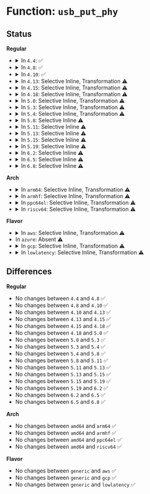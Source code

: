 # Function: <code>usb_put_phy</code>

## Status
<b>Regular</b>
<ul>
<li>
<details>
<summary>In <code>4.4</code>: ✅</summary>

```c
void usb_put_phy(struct usb_phy *x);
```

**Collision:** Unique Global

**Inline:** No

**Transformation:** False

**Instances:**

```
In drivers/usb/phy/phy.c (ffffffff81620b90)
Location: drivers/usb/phy/phy.c:360
Inline: False
Direct callers:
  - drivers/usb/core/hcd.c:usb_remove_hcd
  - drivers/usb/core/hcd.c:usb_add_hcd
  - drivers/usb/core/hcd.c:usb_add_hcd
  - drivers/usb/phy/phy.c:devm_usb_phy_release
  - drivers/usb/phy/phy.c:devm_usb_phy_release2
```
**Symbols:**

```
ffffffff81620b90-ffffffff81620bbe: usb_put_phy (STB_GLOBAL)
```
</details>
</li>
<li>
<details>
<summary>In <code>4.8</code>: ✅</summary>

```c
void usb_put_phy(struct usb_phy *x);
```

**Collision:** Unique Global

**Inline:** No

**Transformation:** False

**Instances:**

```
In drivers/usb/phy/phy.c (ffffffff81681550)
Location: drivers/usb/phy/phy.c:360
Inline: False
Direct callers:
  - drivers/usb/core/hcd.c:usb_remove_hcd
  - drivers/usb/core/hcd.c:usb_add_hcd
  - drivers/usb/core/hcd.c:usb_add_hcd
  - drivers/usb/phy/phy.c:devm_usb_phy_release2
  - drivers/usb/phy/phy.c:devm_usb_phy_release
```
**Symbols:**

```
ffffffff81681550-ffffffff8168157e: usb_put_phy (STB_GLOBAL)
```
</details>
</li>
<li>
<details>
<summary>In <code>4.10</code>: ✅</summary>

```c
void usb_put_phy(struct usb_phy *x);
```

**Collision:** Unique Global

**Inline:** No

**Transformation:** False

**Instances:**

```
In drivers/usb/phy/phy.c (ffffffff816af280)
Location: drivers/usb/phy/phy.c:360
Inline: False
Direct callers:
  - drivers/usb/core/hcd.c:usb_remove_hcd
  - drivers/usb/core/hcd.c:usb_add_hcd
  - drivers/usb/core/hcd.c:usb_add_hcd
  - drivers/usb/phy/phy.c:devm_usb_phy_release2
  - drivers/usb/phy/phy.c:devm_usb_phy_release
```
**Symbols:**

```
ffffffff816af280-ffffffff816af2ae: usb_put_phy (STB_GLOBAL)
```
</details>
</li>
<li>
<details>
<summary>In <code>4.13</code>: Selective Inline, Transformation ⚠️</summary>

```c
void usb_put_phy(struct usb_phy *x);
```

**Collision:** Unique Global

**Inline:** Selective

**Transformation:** True

**Instances:**

```
In drivers/usb/phy/phy.c (ffffffff816c4775)
Location: drivers/usb/phy/phy.c:408
Inline: True
Inline callers:
  - drivers/usb/phy/phy.c:devm_usb_phy_release2
  - drivers/usb/phy/phy.c:devm_usb_phy_release
Direct callers:
  - drivers/usb/core/hcd.c:usb_remove_hcd
  - drivers/usb/core/hcd.c:usb_add_hcd
  - drivers/usb/core/hcd.c:usb_add_hcd
  - drivers/usb/phy/phy.c:devm_usb_phy_release2
  - drivers/usb/phy/phy.c:devm_usb_phy_release
```
**Symbols:**

```
ffffffff816c46e0-ffffffff816c4708: usb_put_phy.part.12 (STB_LOCAL)
ffffffff816c4710-ffffffff816c4727: usb_put_phy (STB_GLOBAL)
```
</details>
</li>
<li>
<details>
<summary>In <code>4.15</code>: Selective Inline, Transformation ⚠️</summary>

```c
void usb_put_phy(struct usb_phy *x);
```

**Collision:** Unique Global

**Inline:** Selective

**Transformation:** True

**Instances:**

```
In drivers/usb/phy/phy.c (ffffffff81730828)
Location: drivers/usb/phy/phy.c:676
Inline: True
Inline callers:
  - drivers/usb/phy/phy.c:devm_usb_phy_release2
  - drivers/usb/phy/phy.c:devm_usb_phy_release
Direct callers:
  - drivers/usb/core/hcd.c:usb_remove_hcd
  - drivers/usb/core/hcd.c:usb_add_hcd
  - drivers/usb/core/hcd.c:usb_add_hcd
  - drivers/usb/phy/phy.c:devm_usb_phy_release2
  - drivers/usb/phy/phy.c:devm_usb_phy_release
```
**Symbols:**

```
ffffffff81730790-ffffffff817307b8: usb_put_phy.part.15 (STB_LOCAL)
ffffffff817307c0-ffffffff817307d7: usb_put_phy (STB_GLOBAL)
```
</details>
</li>
<li>
<details>
<summary>In <code>4.18</code>: Selective Inline, Transformation ⚠️</summary>

```c
void usb_put_phy(struct usb_phy *x);
```

**Collision:** Unique Global

**Inline:** Selective

**Transformation:** True

**Instances:**

```
In drivers/usb/phy/phy.c (ffffffff8176fab8)
Location: drivers/usb/phy/phy.c:595
Inline: True
Inline callers:
  - drivers/usb/phy/phy.c:devm_usb_phy_release2
  - drivers/usb/phy/phy.c:devm_usb_phy_release
Direct callers:
  - drivers/usb/phy/phy.c:devm_usb_phy_release2
  - drivers/usb/phy/phy.c:devm_usb_phy_release
```
**Symbols:**

```
ffffffff8176fa20-ffffffff8176fa48: usb_put_phy.part.16 (STB_LOCAL)
ffffffff8176fa50-ffffffff8176fa66: usb_put_phy (STB_GLOBAL)
```
</details>
</li>
<li>
<details>
<summary>In <code>5.0</code>: Selective Inline, Transformation ⚠️</summary>

```c
void usb_put_phy(struct usb_phy *x);
```

**Collision:** Unique Global

**Inline:** Selective

**Transformation:** True

**Instances:**

```
In drivers/usb/phy/phy.c (ffffffff81794138)
Location: drivers/usb/phy/phy.c:595
Inline: True
Inline callers:
  - drivers/usb/phy/phy.c:devm_usb_phy_release2
  - drivers/usb/phy/phy.c:devm_usb_phy_release
Direct callers:
  - drivers/usb/phy/phy.c:devm_usb_phy_release2
  - drivers/usb/phy/phy.c:devm_usb_phy_release
```
**Symbols:**

```
ffffffff817940a0-ffffffff817940c8: usb_put_phy.part.16 (STB_LOCAL)
ffffffff817940d0-ffffffff817940e6: usb_put_phy (STB_GLOBAL)
```
</details>
</li>
<li>
<details>
<summary>In <code>5.3</code>: Selective Inline, Transformation ⚠️</summary>

```c
void usb_put_phy(struct usb_phy *x);
```

**Collision:** Unique Global

**Inline:** Selective

**Transformation:** True

**Instances:**

```
In drivers/usb/phy/phy.c (ffffffff817d29d8)
Location: drivers/usb/phy/phy.c:595
Inline: True
Inline callers:
  - drivers/usb/phy/phy.c:devm_usb_phy_release2
  - drivers/usb/phy/phy.c:devm_usb_phy_release
Direct callers:
  - drivers/usb/phy/phy.c:devm_usb_phy_release2
  - drivers/usb/phy/phy.c:devm_usb_phy_release
```
**Symbols:**

```
ffffffff817d2940-ffffffff817d2967: usb_put_phy.part.0 (STB_LOCAL)
ffffffff817d2970-ffffffff817d2986: usb_put_phy (STB_GLOBAL)
```
</details>
</li>
<li>
<details>
<summary>In <code>5.4</code>: Selective Inline, Transformation ⚠️</summary>

```c
void usb_put_phy(struct usb_phy *x);
```

**Collision:** Unique Global

**Inline:** Selective

**Transformation:** True

**Instances:**

```
In drivers/usb/phy/phy.c (ffffffff818038a8)
Location: drivers/usb/phy/phy.c:595
Inline: True
Inline callers:
  - drivers/usb/phy/phy.c:devm_usb_phy_release2
  - drivers/usb/phy/phy.c:devm_usb_phy_release
Direct callers:
  - drivers/usb/phy/phy.c:devm_usb_phy_release2
  - drivers/usb/phy/phy.c:devm_usb_phy_release
```
**Symbols:**

```
ffffffff81803810-ffffffff81803837: usb_put_phy.part.0 (STB_LOCAL)
ffffffff81803840-ffffffff81803856: usb_put_phy (STB_GLOBAL)
```
</details>
</li>
<li>
<details>
<summary>In <code>5.8</code>: Selective Inline ⚠️</summary>

```c
void usb_put_phy(struct usb_phy *x);
```

**Collision:** Unique Global

**Inline:** Selective

**Transformation:** False

**Instances:**

```
In drivers/usb/phy/phy.c (ffffffff818d3cfa)
Location: drivers/usb/phy/phy.c:606
Inline: True
Inline callers:
  - drivers/usb/phy/phy.c:devm_usb_phy_release2
  - drivers/usb/phy/phy.c:devm_usb_phy_release2
  - drivers/usb/phy/phy.c:devm_usb_phy_release
  - drivers/usb/phy/phy.c:devm_usb_phy_release
```
**Symbols:**

```
ffffffff818d4170-ffffffff818d419f: usb_put_phy (STB_GLOBAL)
```
</details>
</li>
<li>
<details>
<summary>In <code>5.11</code>: Selective Inline ⚠️</summary>

```c
void usb_put_phy(struct usb_phy *x);
```

**Collision:** Unique Global

**Inline:** Selective

**Transformation:** False

**Instances:**

```
In drivers/usb/phy/phy.c (ffffffff818de09a)
Location: drivers/usb/phy/phy.c:606
Inline: True
Inline callers:
  - drivers/usb/phy/phy.c:devm_usb_phy_release2
  - drivers/usb/phy/phy.c:devm_usb_phy_release2
  - drivers/usb/phy/phy.c:devm_usb_phy_release
  - drivers/usb/phy/phy.c:devm_usb_phy_release
```
**Symbols:**

```
ffffffff818de510-ffffffff818de53f: usb_put_phy (STB_GLOBAL)
```
</details>
</li>
<li>
<details>
<summary>In <code>5.13</code>: Selective Inline ⚠️</summary>

```c
void usb_put_phy(struct usb_phy *x);
```

**Collision:** Unique Global

**Inline:** Selective

**Transformation:** False

**Instances:**

```
In drivers/usb/phy/phy.c (ffffffff818c13fa)
Location: drivers/usb/phy/phy.c:606
Inline: True
Inline callers:
  - drivers/usb/phy/phy.c:devm_usb_phy_release2
  - drivers/usb/phy/phy.c:devm_usb_phy_release2
  - drivers/usb/phy/phy.c:devm_usb_phy_release
  - drivers/usb/phy/phy.c:devm_usb_phy_release
```
**Symbols:**

```
ffffffff818c1830-ffffffff818c185f: usb_put_phy (STB_GLOBAL)
```
</details>
</li>
<li>
<details>
<summary>In <code>5.15</code>: Selective Inline ⚠️</summary>

```c
void usb_put_phy(struct usb_phy *x);
```

**Collision:** Unique Global

**Inline:** Selective

**Transformation:** False

**Instances:**

```
In drivers/usb/phy/phy.c (ffffffff81957c0a)
Location: drivers/usb/phy/phy.c:644
Inline: True
Inline callers:
  - drivers/usb/phy/phy.c:devm_usb_phy_release2
  - drivers/usb/phy/phy.c:devm_usb_phy_release2
  - drivers/usb/phy/phy.c:devm_usb_phy_release
  - drivers/usb/phy/phy.c:devm_usb_phy_release
```
**Symbols:**

```
ffffffff81958050-ffffffff8195807f: usb_put_phy (STB_GLOBAL)
```
</details>
</li>
<li>
<details>
<summary>In <code>5.19</code>: Selective Inline ⚠️</summary>

```c
void usb_put_phy(struct usb_phy *x);
```

**Collision:** Unique Global

**Inline:** Selective

**Transformation:** False

**Instances:**

```
In drivers/usb/phy/phy.c (ffffffff81ab19c8)
Location: drivers/usb/phy/phy.c:644
Inline: True
Inline callers:
  - drivers/usb/phy/phy.c:devm_usb_phy_release2
  - drivers/usb/phy/phy.c:devm_usb_phy_release2
  - drivers/usb/phy/phy.c:devm_usb_phy_release
  - drivers/usb/phy/phy.c:devm_usb_phy_release
```
**Symbols:**

```
ffffffff81ab1e90-ffffffff81ab1ece: usb_put_phy (STB_GLOBAL)
```
</details>
</li>
<li>
<details>
<summary>In <code>6.2</code>: Selective Inline ⚠️</summary>

```c
void usb_put_phy(struct usb_phy *x);
```

**Collision:** Unique Global

**Inline:** Selective

**Transformation:** False

**Instances:**

```
In drivers/usb/phy/phy.c (ffffffff81c39f28)
Location: drivers/usb/phy/phy.c:644
Inline: True
Inline callers:
  - drivers/usb/phy/phy.c:devm_usb_phy_release2
  - drivers/usb/phy/phy.c:devm_usb_phy_release2
  - drivers/usb/phy/phy.c:devm_usb_phy_release
  - drivers/usb/phy/phy.c:devm_usb_phy_release
```
**Symbols:**

```
ffffffff81c3a4b0-ffffffff81c3a4ee: usb_put_phy (STB_GLOBAL)
```
</details>
</li>
<li>
<details>
<summary>In <code>6.5</code>: Selective Inline ⚠️</summary>

```c
void usb_put_phy(struct usb_phy *x);
```

**Collision:** Unique Global

**Inline:** Selective

**Transformation:** False

**Instances:**

```
In drivers/usb/phy/phy.c (ffffffff81ca12c8)
Location: drivers/usb/phy/phy.c:644
Inline: True
Inline callers:
  - drivers/usb/phy/phy.c:devm_usb_phy_release2
  - drivers/usb/phy/phy.c:devm_usb_phy_release2
  - drivers/usb/phy/phy.c:devm_usb_phy_release
  - drivers/usb/phy/phy.c:devm_usb_phy_release
```
**Symbols:**

```
ffffffff81ca1860-ffffffff81ca189e: usb_put_phy (STB_GLOBAL)
```
</details>
</li>
<li>
<details>
<summary>In <code>6.8</code>: Selective Inline ⚠️</summary>

```c
void usb_put_phy(struct usb_phy *x);
```

**Collision:** Unique Global

**Inline:** Selective

**Transformation:** False

**Instances:**

```
In drivers/usb/phy/phy.c (ffffffff81d55f18)
Location: drivers/usb/phy/phy.c:644
Inline: True
Inline callers:
  - drivers/usb/phy/phy.c:devm_usb_phy_release2
  - drivers/usb/phy/phy.c:devm_usb_phy_release2
  - drivers/usb/phy/phy.c:devm_usb_phy_release
  - drivers/usb/phy/phy.c:devm_usb_phy_release
```
**Symbols:**

```
ffffffff81d564b0-ffffffff81d564ee: usb_put_phy (STB_GLOBAL)
```
</details>
</li>
</ul>
<b>Arch</b>
<ul>
<li>
<details>
<summary>In <code>arm64</code>: Selective Inline, Transformation ⚠️</summary>

```c
void usb_put_phy(struct usb_phy *x);
```

**Collision:** Unique Global

**Inline:** Selective

**Transformation:** True

**Instances:**

```
In drivers/usb/phy/phy.c (ffff800010a380a4)
Location: drivers/usb/phy/phy.c:595
Inline: True
Inline callers:
  - drivers/usb/phy/phy.c:devm_usb_phy_release2
  - drivers/usb/phy/phy.c:devm_usb_phy_release
Direct callers:
  - drivers/usb/phy/phy.c:devm_usb_phy_release2
  - drivers/usb/phy/phy.c:devm_usb_phy_release
```
**Symbols:**

```
ffff800010a37fd8-ffff800010a38014: usb_put_phy.part.0 (STB_LOCAL)
ffff800010a38018-ffff800010a38048: usb_put_phy (STB_GLOBAL)
```
</details>
</li>
<li>
<details>
<summary>In <code>armhf</code>: Selective Inline, Transformation ⚠️</summary>

```c
void usb_put_phy(struct usb_phy *x);
```

**Collision:** Unique Global

**Inline:** Selective

**Transformation:** True

**Instances:**

```
In drivers/usb/phy/phy.c (c0b0b26c)
Location: drivers/usb/phy/phy.c:595
Inline: True
Inline callers:
  - drivers/usb/phy/phy.c:devm_usb_phy_release2
  - drivers/usb/phy/phy.c:devm_usb_phy_release
Direct callers:
  - drivers/usb/phy/phy.c:devm_usb_phy_release2
  - drivers/usb/phy/phy.c:devm_usb_phy_release
```
**Symbols:**

```
c0b0b1c0-c0b0b1f0: usb_put_phy.part.0 (STB_LOCAL)
c0b0b1f0-c0b0b214: usb_put_phy (STB_GLOBAL)
```
</details>
</li>
<li>
<details>
<summary>In <code>ppc64el</code>: Selective Inline, Transformation ⚠️</summary>

```c
void usb_put_phy(struct usb_phy *x);
```

**Collision:** Unique Global

**Inline:** Selective

**Transformation:** True

**Instances:**

```
In drivers/usb/phy/phy.c (c000000000af6b4c)
Location: drivers/usb/phy/phy.c:595
Inline: True
Inline callers:
  - drivers/usb/phy/phy.c:devm_usb_phy_release2
  - drivers/usb/phy/phy.c:devm_usb_phy_release
Direct callers:
  - drivers/usb/phy/phy.c:devm_usb_phy_release2
  - drivers/usb/phy/phy.c:devm_usb_phy_release
```
**Symbols:**

```
c000000000af6a60-c000000000af6ab4: usb_put_phy.part.0 (STB_LOCAL)
c000000000af6ac0-c000000000af6adc: usb_put_phy (STB_GLOBAL)
```
</details>
</li>
<li>
<details>
<summary>In <code>riscv64</code>: Selective Inline, Transformation ⚠️</summary>

```c
void usb_put_phy(struct usb_phy *x);
```

**Collision:** Unique Global

**Inline:** Selective

**Transformation:** True

**Instances:**

```
In drivers/usb/phy/phy.c (ffffffe000654da4)
Location: drivers/usb/phy/phy.c:595
Inline: True
Inline callers:
  - drivers/usb/phy/phy.c:devm_usb_phy_release2
  - drivers/usb/phy/phy.c:devm_usb_phy_release
Direct callers:
  - drivers/usb/phy/phy.c:devm_usb_phy_release2
  - drivers/usb/phy/phy.c:devm_usb_phy_release
```
**Symbols:**

```
ffffffe000654cea-ffffffe000654d22: usb_put_phy.part.0 (STB_LOCAL)
ffffffe000654d22-ffffffe000654d4e: usb_put_phy (STB_GLOBAL)
```
</details>
</li>
</ul>
<b>Flavor</b>
<ul>
<li>
<details>
<summary>In <code>aws</code>: Selective Inline, Transformation ⚠️</summary>

```c
void usb_put_phy(struct usb_phy *x);
```

**Collision:** Unique Global

**Inline:** Selective

**Transformation:** True

**Instances:**

```
In drivers/usb/phy/phy.c (ffffffff817bbc88)
Location: drivers/usb/phy/phy.c:595
Inline: True
Inline callers:
  - drivers/usb/phy/phy.c:devm_usb_phy_release2
  - drivers/usb/phy/phy.c:devm_usb_phy_release
Direct callers:
  - drivers/usb/phy/phy.c:devm_usb_phy_release2
  - drivers/usb/phy/phy.c:devm_usb_phy_release
```
**Symbols:**

```
ffffffff817bbbf0-ffffffff817bbc17: usb_put_phy.part.0 (STB_LOCAL)
ffffffff817bbc20-ffffffff817bbc36: usb_put_phy (STB_GLOBAL)
```
</details>
</li>
<li>
In <code>azure</code>: Absent ⚠️
</li>
<li>
<details>
<summary>In <code>gcp</code>: Selective Inline, Transformation ⚠️</summary>

```c
void usb_put_phy(struct usb_phy *x);
```

**Collision:** Unique Global

**Inline:** Selective

**Transformation:** True

**Instances:**

```
In drivers/usb/phy/phy.c (ffffffff817f8728)
Location: drivers/usb/phy/phy.c:595
Inline: True
Inline callers:
  - drivers/usb/phy/phy.c:devm_usb_phy_release2
  - drivers/usb/phy/phy.c:devm_usb_phy_release
Direct callers:
  - drivers/usb/phy/phy.c:devm_usb_phy_release2
  - drivers/usb/phy/phy.c:devm_usb_phy_release
```
**Symbols:**

```
ffffffff817f8690-ffffffff817f86b7: usb_put_phy.part.0 (STB_LOCAL)
ffffffff817f86c0-ffffffff817f86d6: usb_put_phy (STB_GLOBAL)
```
</details>
</li>
<li>
<details>
<summary>In <code>lowlatency</code>: Selective Inline, Transformation ⚠️</summary>

```c
void usb_put_phy(struct usb_phy *x);
```

**Collision:** Unique Global

**Inline:** Selective

**Transformation:** True

**Instances:**

```
In drivers/usb/phy/phy.c (ffffffff81812968)
Location: drivers/usb/phy/phy.c:595
Inline: True
Inline callers:
  - drivers/usb/phy/phy.c:devm_usb_phy_release2
  - drivers/usb/phy/phy.c:devm_usb_phy_release
Direct callers:
  - drivers/usb/phy/phy.c:devm_usb_phy_release2
  - drivers/usb/phy/phy.c:devm_usb_phy_release
```
**Symbols:**

```
ffffffff818128d0-ffffffff818128f7: usb_put_phy.part.0 (STB_LOCAL)
ffffffff81812900-ffffffff81812916: usb_put_phy (STB_GLOBAL)
```
</details>
</li>
</ul>

## Differences
<b>Regular</b>
<ul>
<li>
No changes between <code>4.4</code> and <code>4.8</code> ✅
</li>
<li>
No changes between <code>4.8</code> and <code>4.10</code> ✅
</li>
<li>
No changes between <code>4.10</code> and <code>4.13</code> ✅
</li>
<li>
No changes between <code>4.13</code> and <code>4.15</code> ✅
</li>
<li>
No changes between <code>4.15</code> and <code>4.18</code> ✅
</li>
<li>
No changes between <code>4.18</code> and <code>5.0</code> ✅
</li>
<li>
No changes between <code>5.0</code> and <code>5.3</code> ✅
</li>
<li>
No changes between <code>5.3</code> and <code>5.4</code> ✅
</li>
<li>
No changes between <code>5.4</code> and <code>5.8</code> ✅
</li>
<li>
No changes between <code>5.8</code> and <code>5.11</code> ✅
</li>
<li>
No changes between <code>5.11</code> and <code>5.13</code> ✅
</li>
<li>
No changes between <code>5.13</code> and <code>5.15</code> ✅
</li>
<li>
No changes between <code>5.15</code> and <code>5.19</code> ✅
</li>
<li>
No changes between <code>5.19</code> and <code>6.2</code> ✅
</li>
<li>
No changes between <code>6.2</code> and <code>6.5</code> ✅
</li>
<li>
No changes between <code>6.5</code> and <code>6.8</code> ✅
</li>
</ul>
<b>Arch</b>
<ul>
<li>
No changes between <code>amd64</code> and <code>arm64</code> ✅
</li>
<li>
No changes between <code>amd64</code> and <code>armhf</code> ✅
</li>
<li>
No changes between <code>amd64</code> and <code>ppc64el</code> ✅
</li>
<li>
No changes between <code>amd64</code> and <code>riscv64</code> ✅
</li>
</ul>
<b>Flavor</b>
<ul>
<li>
No changes between <code>generic</code> and <code>aws</code> ✅
</li>
<li>
No changes between <code>generic</code> and <code>gcp</code> ✅
</li>
<li>
No changes between <code>generic</code> and <code>lowlatency</code> ✅
</li>
</ul>
